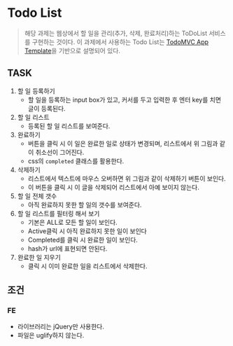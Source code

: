 # Todo List
> 해당 과제는 웹상에서 할 일을 관리(추가, 삭제, 완료처리)하는 ToDoList 서비스를 구현하는 것이다. 이 과제에서 사용하는 Todo List는 [TodoMVC App Template](https://github.com/tastejs/todomvc-app-template)을 기반으로 설명되어 있다.

## TASK

1. 할 일 등록하기
	- 할 일을 등록하는 input box가 있고, 커서를 두고 입력한 후 엔터 key를 치면 글이 등록된다.
2. 할 일 리스트
	- 등록된 할 일 리스트를 보여준다.
3. 완료하기
	- 버튼을 클릭 시 이 일은 완료한 일로 상태가 변경되며, 리스트에서 위 그림과 같이 취소선이 그어진다.
	- css의 `completed` 클래스를 활용한다.
5. 삭제하기
	- 리스트에서 텍스트에 마우스 오버하면 위 그림과 같이 삭제하기 버튼이 보인다. 
	- 이 버튼을 클릭 시 이 글을 삭제되어 리스트에서 아예 보이지 않는다.
6. 할 일 전체 갯수
	- 아직 완료하지 못한 할 일의 갯수를 보여준다.
7. 할 일 리스트를 필터링 해서 보기
	- 기본은 ALL로 모든 할 일이 보인다.
	- Active클릭 시 아직 완료하지 못한 일이 보인다
	- Completed를 클릭 시 완료한 일이 보인다.
	- hash가 url에 표현되면 안된다.
8. 완료한 일 지우기
	- 클릭 시 이미 완료한 일을 리스트에서 삭제한다.

## 조건

### FE
- 라이브러리는 jQuery만 사용한다.
- 파일은 uglify하지 않는다.